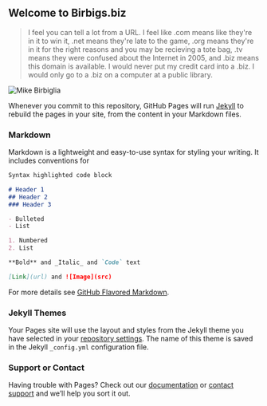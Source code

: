 ## Welcome to Birbigs.biz

> I feel you can tell a lot from a URL.  I feel like .com means like they're in it to win it, .net means they're late to the game, .org means they're in it for the right reasons and you may be recieving a tote bag, .tv means they were confused about the Internet in 2005, and .biz means this domain is available. I would never put my credit card into a .biz. I would only go to a .biz on a computer at a public library.

![Mike Birbiglia](https://upload.wikimedia.org/wikipedia/commons/1/10/Mike_Birbiglia.jpg)



Whenever you commit to this repository, GitHub Pages will run [Jekyll](https://jekyllrb.com/) to rebuild the pages in your site, from the content in your Markdown files.

### Markdown

Markdown is a lightweight and easy-to-use syntax for styling your writing. It includes conventions for

```markdown
Syntax highlighted code block

# Header 1
## Header 2
### Header 3

- Bulleted
- List

1. Numbered
2. List

**Bold** and _Italic_ and `Code` text

[Link](url) and ![Image](src)
```

For more details see [GitHub Flavored Markdown](https://guides.github.com/features/mastering-markdown/).

### Jekyll Themes

Your Pages site will use the layout and styles from the Jekyll theme you have selected in your [repository settings](https://github.com/egchristiansen/birbigs.biz/settings). The name of this theme is saved in the Jekyll `_config.yml` configuration file.

### Support or Contact

Having trouble with Pages? Check out our [documentation](https://docs.github.com/categories/github-pages-basics/) or [contact support](https://support.github.com/contact) and we’ll help you sort it out.
